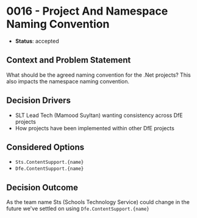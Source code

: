 # 0016 - Project And Namespace Naming Convention

* **Status**: accepted

## Context and Problem Statement
What should be the agreed naming convention for the .Net projects?  This also impacts the namespace naming convention.

## Decision Drivers
* SLT Lead Tech (Mamood Suyltan) wanting consistency across DfE projects
* How projects have been implemented within other DfE projects

## Considered Options
* `Sts.ContentSupport.{name}`
* `Dfe.ContentSupport.{name}`

## Decision Outcome

As the team name Sts (Schools Technology Service) could change in the future we've settled on using `Dfe.ContentSupport.{name}`